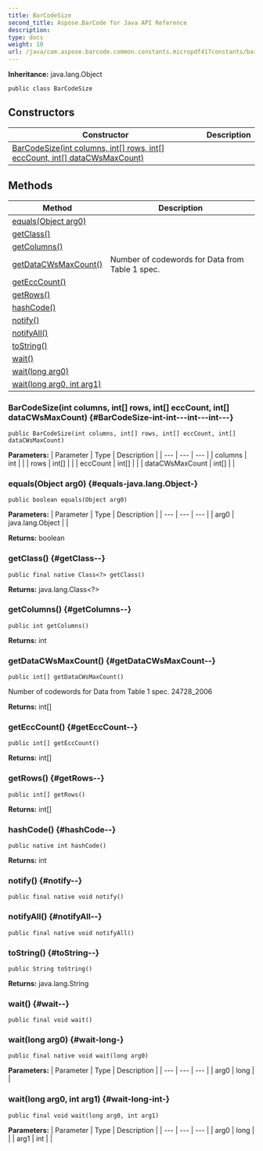 ```yaml
---
title: BarCodeSize
second_title: Aspose.BarCode for Java API Reference
description: 
type: docs
weight: 10
url: /java/com.aspose.barcode.common.constants.micropdf417constants/barcodesize/
---
```

**Inheritance:**
java.lang.Object
```
public class BarCodeSize
```
## Constructors

| Constructor | Description |
| --- | --- |
| [BarCodeSize(int columns, int[] rows, int[] eccCount, int[] dataCWsMaxCount)](#BarCodeSize-int-int---int---int---) |  |
## Methods

| Method | Description |
| --- | --- |
| [equals(Object arg0)](#equals-java.lang.Object-) |  |
| [getClass()](#getClass--) |  |
| [getColumns()](#getColumns--) |  |
| [getDataCWsMaxCount()](#getDataCWsMaxCount--) | Number of codewords for Data from Table 1 spec. |
| [getEccCount()](#getEccCount--) |  |
| [getRows()](#getRows--) |  |
| [hashCode()](#hashCode--) |  |
| [notify()](#notify--) |  |
| [notifyAll()](#notifyAll--) |  |
| [toString()](#toString--) |  |
| [wait()](#wait--) |  |
| [wait(long arg0)](#wait-long-) |  |
| [wait(long arg0, int arg1)](#wait-long-int-) |  |
### BarCodeSize(int columns, int[] rows, int[] eccCount, int[] dataCWsMaxCount) {#BarCodeSize-int-int---int---int---}
```
public BarCodeSize(int columns, int[] rows, int[] eccCount, int[] dataCWsMaxCount)
```


**Parameters:**
| Parameter | Type | Description |
| --- | --- | --- |
| columns | int |  |
| rows | int[] |  |
| eccCount | int[] |  |
| dataCWsMaxCount | int[] |  |

### equals(Object arg0) {#equals-java.lang.Object-}
```
public boolean equals(Object arg0)
```




**Parameters:**
| Parameter | Type | Description |
| --- | --- | --- |
| arg0 | java.lang.Object |  |

**Returns:**
boolean
### getClass() {#getClass--}
```
public final native Class<?> getClass()
```




**Returns:**
java.lang.Class<?>
### getColumns() {#getColumns--}
```
public int getColumns()
```




**Returns:**
int
### getDataCWsMaxCount() {#getDataCWsMaxCount--}
```
public int[] getDataCWsMaxCount()
```


Number of codewords for Data from Table 1 spec. 24728\_2006

**Returns:**
int[]
### getEccCount() {#getEccCount--}
```
public int[] getEccCount()
```




**Returns:**
int[]
### getRows() {#getRows--}
```
public int[] getRows()
```




**Returns:**
int[]
### hashCode() {#hashCode--}
```
public native int hashCode()
```




**Returns:**
int
### notify() {#notify--}
```
public final native void notify()
```




### notifyAll() {#notifyAll--}
```
public final native void notifyAll()
```




### toString() {#toString--}
```
public String toString()
```




**Returns:**
java.lang.String
### wait() {#wait--}
```
public final void wait()
```




### wait(long arg0) {#wait-long-}
```
public final native void wait(long arg0)
```




**Parameters:**
| Parameter | Type | Description |
| --- | --- | --- |
| arg0 | long |  |

### wait(long arg0, int arg1) {#wait-long-int-}
```
public final void wait(long arg0, int arg1)
```




**Parameters:**
| Parameter | Type | Description |
| --- | --- | --- |
| arg0 | long |  |
| arg1 | int |  |

